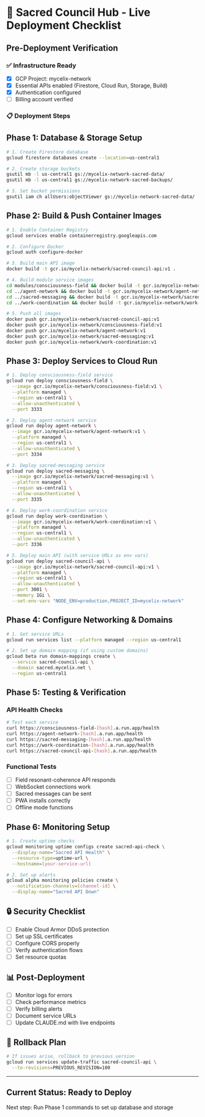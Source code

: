 # 🚀 Sacred Council Hub - Live Deployment Checklist

## Pre-Deployment Verification

### ✅ Infrastructure Ready
- [x] GCP Project: mycelix-network
- [x] Essential APIs enabled (Firestore, Cloud Run, Storage, Build)
- [x] Authentication configured
- [ ] Billing account verified

### 📋 Deployment Steps

## Phase 1: Database & Storage Setup
```bash
# 1. Create Firestore database
gcloud firestore databases create --location=us-central1

# 2. Create storage buckets
gsutil mb -l us-central1 gs://mycelix-network-sacred-data/
gsutil mb -l us-central1 gs://mycelix-network-sacred-backups/

# 3. Set bucket permissions
gsutil iam ch allUsers:objectViewer gs://mycelix-network-sacred-data/
```

## Phase 2: Build & Push Container Images
```bash
# 1. Enable Container Registry
gcloud services enable containerregistry.googleapis.com

# 2. Configure Docker
gcloud auth configure-docker

# 3. Build main API image
docker build -t gcr.io/mycelix-network/sacred-council-api:v1 .

# 4. Build module service images
cd modules/consciousness-field && docker build -t gcr.io/mycelix-network/consciousness-field:v1 .
cd ../agent-network && docker build -t gcr.io/mycelix-network/agent-network:v1 .
cd ../sacred-messaging && docker build -t gcr.io/mycelix-network/sacred-messaging:v1 .
cd ../work-coordination && docker build -t gcr.io/mycelix-network/work-coordination:v1 .

# 5. Push all images
docker push gcr.io/mycelix-network/sacred-council-api:v1
docker push gcr.io/mycelix-network/consciousness-field:v1
docker push gcr.io/mycelix-network/agent-network:v1
docker push gcr.io/mycelix-network/sacred-messaging:v1
docker push gcr.io/mycelix-network/work-coordination:v1
```

## Phase 3: Deploy Services to Cloud Run
```bash
# 1. Deploy consciousness-field service
gcloud run deploy consciousness-field \
  --image gcr.io/mycelix-network/consciousness-field:v1 \
  --platform managed \
  --region us-central1 \
  --allow-unauthenticated \
  --port 3333

# 2. Deploy agent-network service  
gcloud run deploy agent-network \
  --image gcr.io/mycelix-network/agent-network:v1 \
  --platform managed \
  --region us-central1 \
  --allow-unauthenticated \
  --port 3334

# 3. Deploy sacred-messaging service
gcloud run deploy sacred-messaging \
  --image gcr.io/mycelix-network/sacred-messaging:v1 \
  --platform managed \
  --region us-central1 \
  --allow-unauthenticated \
  --port 3335

# 4. Deploy work-coordination service
gcloud run deploy work-coordination \
  --image gcr.io/mycelix-network/work-coordination:v1 \
  --platform managed \
  --region us-central1 \
  --allow-unauthenticated \
  --port 3336

# 5. Deploy main API (with service URLs as env vars)
gcloud run deploy sacred-council-api \
  --image gcr.io/mycelix-network/sacred-council-api:v1 \
  --platform managed \
  --region us-central1 \
  --allow-unauthenticated \
  --port 3001 \
  --memory 1Gi \
  --set-env-vars "NODE_ENV=production,PROJECT_ID=mycelix-network"
```

## Phase 4: Configure Networking & Domains
```bash
# 1. Get service URLs
gcloud run services list --platform managed --region us-central1

# 2. Set up domain mapping (if using custom domains)
gcloud beta run domain-mappings create \
  --service sacred-council-api \
  --domain sacred.mycelix.net \
  --region us-central1
```

## Phase 5: Testing & Verification

### API Health Checks
```bash
# Test each service
curl https://consciousness-field-[hash].a.run.app/health
curl https://agent-network-[hash].a.run.app/health
curl https://sacred-messaging-[hash].a.run.app/health
curl https://work-coordination-[hash].a.run.app/health
curl https://sacred-council-api-[hash].a.run.app/health
```

### Functional Tests
- [ ] Field resonant-coherence API responds
- [ ] WebSocket connections work
- [ ] Sacred messages can be sent
- [ ] PWA installs correctly
- [ ] Offline mode functions

## Phase 6: Monitoring Setup
```bash
# 1. Create uptime checks
gcloud monitoring uptime configs create sacred-api-check \
  --display-name="Sacred API Health" \
  --resource-type=uptime-url \
  --hostname=[your-service-url]

# 2. Set up alerts
gcloud alpha monitoring policies create \
  --notification-channels=[channel-id] \
  --display-name="Sacred API Down"
```

## 🔒 Security Checklist
- [ ] Enable Cloud Armor DDoS protection
- [ ] Set up SSL certificates
- [ ] Configure CORS properly
- [ ] Verify authentication flows
- [ ] Set resource quotas

## 📊 Post-Deployment
- [ ] Monitor logs for errors
- [ ] Check performance metrics
- [ ] Verify billing alerts
- [ ] Document service URLs
- [ ] Update CLAUDE.md with live endpoints

## 🚨 Rollback Plan
```bash
# If issues arise, rollback to previous version
gcloud run services update-traffic sacred-council-api \
  --to-revisions=PREVIOUS_REVISION=100
```

---

## Current Status: Ready to Deploy
Next step: Run Phase 1 commands to set up database and storage